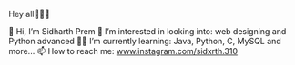 Hey all🙋🏻‍♂️

👋 Hi, I’m Sidharth Prem
👀 I’m interested in looking into: web designing and Python advanced
👨‍💻 I’m currently learning: Java, Python, C, MySQL and more...
📫 How to reach me: www.instagram.com/sidxrth.310

